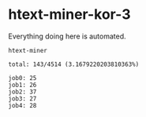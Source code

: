# htext-miner-kor-3

Everything doing here is automated.

```
htext-miner

total: 143/4514 (3.1679220203810363%)

job0: 25
job1: 26
job2: 37
job3: 27
job4: 28
```